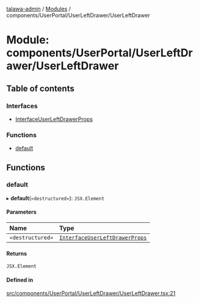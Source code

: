 [talawa-admin](../README.md) / [Modules](../modules.md) / components/UserPortal/UserLeftDrawer/UserLeftDrawer

# Module: components/UserPortal/UserLeftDrawer/UserLeftDrawer

## Table of contents

### Interfaces

- [InterfaceUserLeftDrawerProps](../interfaces/components_UserPortal_UserLeftDrawer_UserLeftDrawer.InterfaceUserLeftDrawerProps.md)

### Functions

- [default](components_UserPortal_UserLeftDrawer_UserLeftDrawer.md#default)

## Functions

### default

▸ **default**(`«destructured»`): `JSX.Element`

#### Parameters

| Name | Type |
| :------ | :------ |
| `«destructured»` | [`InterfaceUserLeftDrawerProps`](../interfaces/components_UserPortal_UserLeftDrawer_UserLeftDrawer.InterfaceUserLeftDrawerProps.md) |

#### Returns

`JSX.Element`

#### Defined in

[src/components/UserPortal/UserLeftDrawer/UserLeftDrawer.tsx:21](https://github.com/pateldivyesh1323/talawa-admin/blob/477e50c/src/components/UserPortal/UserLeftDrawer/UserLeftDrawer.tsx#L21)
